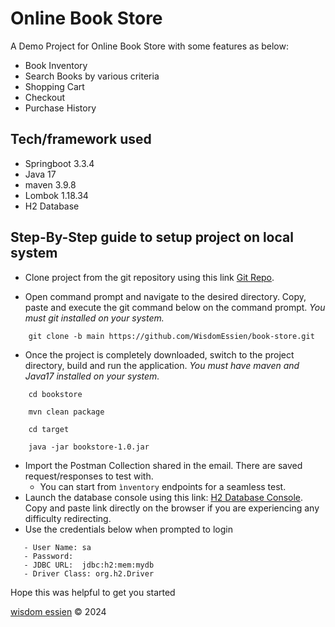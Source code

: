 # Online Book Store
A Demo Project for Online Book Store with some features as below:

- Book Inventory
- Search Books by various criteria
- Shopping Cart
- Checkout 
- Purchase History

## Tech/framework used

- Springboot 3.3.4
- Java 17
- maven 3.9.8
- Lombok 1.18.34
- H2 Database

## Step-By-Step guide to setup project on local system

- Clone project from the git repository using this link [Git Repo](https://github.com/WisdomEssien/book-store.git).

- Open command prompt and navigate to the desired directory. Copy, paste and execute the git command below on the command prompt.
  _You must git installed on your system._

```
	git clone -b main https://github.com/WisdomEssien/book-store.git
```

- Once the project is completely downloaded, switch to the project directory, build and run the application.
  _You must have maven and Java17 installed on your system._

```
	cd bookstore
```

```
	mvn clean package
```

```
	cd target
```

```
	java -jar bookstore-1.0.jar
```

- Import the Postman Collection shared in the email. There are saved request/responses to test with.
  - You can start from ``ìnventory`` endpoints for a seamless test.
- Launch the database console using this link: [H2 Database Console](http://localhost:7788/h2-console/).
  Copy and paste link directly on the browser if you are experiencing any difficulty redirecting.
- Use the credentials below when prompted to login

```
   - User Name: sa
   - Password:
   - JDBC URL:	jdbc:h2:mem:mydb
   - Driver Class: org.h2.Driver
```

Hope this was helpful to get you started

[wisdom essien](https://github.com/WisdomEssien/book-store.git) © 2024 
